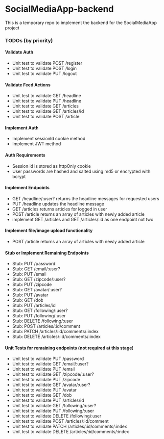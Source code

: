 # SocialMediaApp-backend

This is a temporary repo to implement the backend for the SocialMediaApp project

### TODOs (by priority)

#### Validate Auth

- Unit test to validate POST /register
- Unit test to validate POST /login
- Unit test to validate PUT /logout

#### Validate Feed Actions

- Unit test to validate GET /headline
- Unit test to validate PUT /headline
- Unit test to validate GET /articles
- Unit test to validate GET /articles/id
- Unit test to validate POST /article

#### Implement Auth

- Implement sessionId cookie method
- Implement JWT method

#### Auth Requirements

- Session id is stored as httpOnly cookie
- User passwords are hashed and salted using md5 or encrypted with bcrypt

#### Implement Endpoints

- GET /headline/:user? returns the headline messages for requested users
- PUT /headline updates the headline message
- GET /articles returns articles for logged in user
- POST /article returns an array of articles with newly added article
- implement GET /articles and GET /articles/:id as one endpoint not two

#### Implement file/image upload functionality

- POST /article returns an array of articles with newly added article

#### Stub or Implement Remaining Endpoints

- Stub: PUT /password
- Stub: GET /email/:user?
- Stub: PUT /email
- Stub: GET /zipcode/:user?
- Stub: PUT /zipcode
- Stub: GET /avatar/:user?
- Stub: PUT /avatar
- Stub: GET /dob
- Stub: PUT /articles/id
- Stub: GET /following/:user?
- Stub: PUT /following/:user
- Stub: DELETE /following/:user
- Stub: POST /articles/:id/comment
- Stub: PATCH /articles/:id/comments/:index
- Stub: DELETE /articles/:id/comments/:index

#### Unit Tests for remaining endpoints (not required at this stage)

- Unit test to validate PUT /password
- Unit test to validate GET /email/:user?
- Unit test to validate PUT /email
- Unit test to validate GET /zipcode/:user?
- Unit test to validate PUT /zipcode
- Unit test to validate GET /avatar/:user?
- Unit test to validate PUT /avatar
- Unit test to validate GET /dob
- Unit test to validate PUT /articles/id
- Unit test to validate GET /following/:user?
- Unit test to validate PUT /following/:user
- Unit test to validate DELETE /following/:user
- Unit test to validate POST /articles/:id/comment
- Unit test to validate PATCH /articles/:id/comments/:index
- Unit test to validate DELETE /articles/:id/comments/:index
